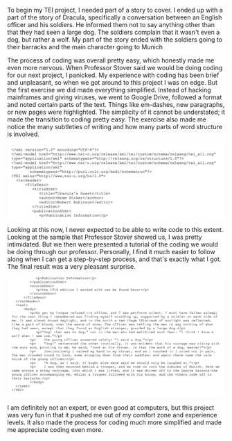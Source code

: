 To begin my TEI project, I needed part of a story to cover. I ended up with a part of the story of Dracula, specifically a conversation between an English officer and his soldiers. He informed them not to say anything other than that they had seen a large dog. The soldiers complain that it wasn't even a dog, but rather a wolf. My part of the story ended with the soldiers going to their barracks and the main character going to Munich

The process of coding was overall pretty easy, which honestly made me even more nervous. When Professor Stover said we would be doing coding for our next project, I panicked. My experience with coding has been brief and unpleasant, so when we got around to this project I was on edge. But the first exercise we did made everything simplified. Instead of hacking mainframes and giving viruses, we went to Google Drive, followed a format and noted certain parts of the text. Things like em-dashes, new paragraphs, or new pages were highlighted. The simplicity of it cannot be understated; it made the transition to coding pretty easy. The exercise also made me notice the many subtleties of writing and how many parts of word structure is involved. 

![picture of code](https://github.com/robert-robinson24/Roberts-blogs/blob/main/images/teif1nal.png) 

Looking at this now, I never expected to be able to write code to this extent. Looking at the sample that Professor Stover showed us, I was pretty intimidated. But we then were presented a tutorial of the coding we would be doing through our professor. Personally, I find it much easier to follow along when I can get a step-by-step process, and that's exactly what I got. The final result was a very pleasant surprise. 

![picture of text coded](https://github.com/robert-robinson24/Roberts-blogs/blob/main/images/teifinal.png)

I am definitely not an expert, or even good at computers, but this project was very fun in that it pushed me out of my comfort zone and experience levels. It also made the process for coding much more simplified and made me appreciate coding even more. 
